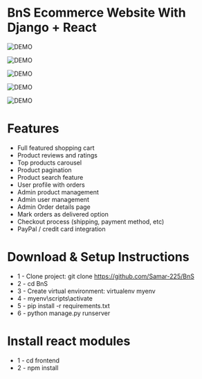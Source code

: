 # BnS Ecommerce Website With Django + React

![DEMO](../master/static/images/1.png)

![DEMO](../master/static/images/2.png)

![DEMO](../master/static/images/3.png)

![DEMO](../master/static/images/4.png)

![DEMO](../master/static/images/5.png)

# Features

- Full featured shopping cart
- Product reviews and ratings
- Top products carousel
- Product pagination
- Product search feature
- User profile with orders
- Admin product management
- Admin user management
- Admin Order details page
- Mark orders as delivered option
- Checkout process (shipping, payment method, etc)
- PayPal / credit card integration

# Download & Setup Instructions

- 1 - Clone project: git clone https://github.com/Samar-225/BnS
- 2 - cd BnS
- 3 - Create virtual environment: virtualenv myenv
- 4 - myenv\scripts\activate
- 5 - pip install -r requirements.txt
- 6 - python manage.py runserver

# Install react modules

- 1 - cd frontend
- 2 - npm install
